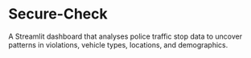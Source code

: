 # Secure-Check
 A Streamlit dashboard that analyses police traffic stop data to uncover patterns in violations, vehicle types, locations, and demographics.
